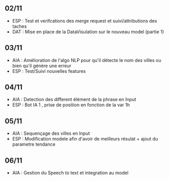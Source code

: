 ## 02/11
* ESP : Test et verifcations des merge request  et suivi/attributions des taches
* DAT : Mise en place de la DataVisulation sur le nouveau model (partie 1)

## 03/11
* AIA : Amélioration de l'algo NLP pour qu'il détecte le nom des  villes ou bien qu'il génère une erreur 
* ESP : Test/Suivi nouvelles features

## 04/11
* AIA : Detection des different élément de la phrase en Input
* ESP : Bot IA 1 , prise de position en fonction de la var 1h

## 05/11
* AIA : Sequençage des villes en Input
* ESP : Modification modele afin d'avoir de meilleurs résulat +  ajout du parametre tendance

## 06/11
* AIA : Gestion du Speech to text et integration au model
